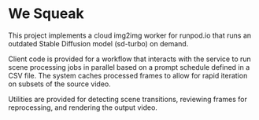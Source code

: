 # We Squeak

This project implements a cloud img2img worker for runpod.io that runs an outdated Stable Diffusion model (sd-turbo) on demand.

Client code is provided for a workflow that interacts with the service to run scene processing jobs in parallel based on a prompt schedule defined in a CSV file. The system caches processed frames to allow for rapid iteration on subsets of the source video.

Utilities are provided for detecting scene transitions, reviewing frames for reprocessing, and rendering the output video.